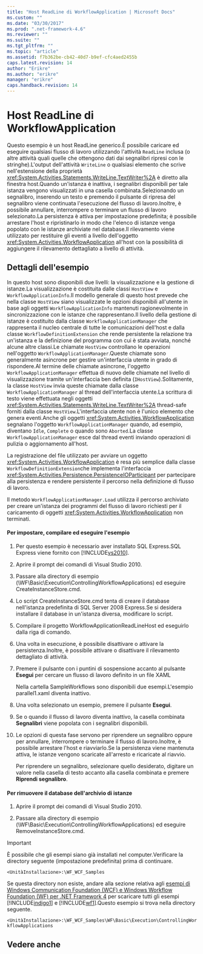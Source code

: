 ```yaml
---
title: "Host ReadLine di WorkflowApplication | Microsoft Docs"
ms.custom: ""
ms.date: "03/30/2017"
ms.prod: ".net-framework-4.6"
ms.reviewer: ""
ms.suite: ""
ms.tgt_pltfrm: ""
ms.topic: "article"
ms.assetid: f7b362be-cb42-40d7-b9ef-cfc4aed2455b
caps.latest.revision: 14
author: "Erikre"
ms.author: "erikre"
manager: "erikre"
caps.handback.revision: 14
---
```

# Host ReadLine di WorkflowApplication
Questo esempio è un host ReadLine generico.È possibile caricare ed eseguire qualsiasi flusso di lavoro utilizzando l'attività `ReadLine` inclusa \(o altre attività quali quelle che ottengono dati dai segnalibri ripresi con le stringhe\).L'output dell'attività `WriteLine` o qualsiasi elemento che scrive nell'estensione della proprietà <xref:System.Activities.Statements.WriteLine.TextWriter%2A> è diretto alla finestra host.Quando un'istanza è inattiva, i segnalibri disponibili per tale istanza vengono visualizzati in una casella combinata.Selezionando un segnalibro, inserendo un testo e premendo il pulsante di ripresa del segnalibro viene continuata l'esecuzione del flusso di lavoro.Inoltre, è possibile annullare, interrompere o terminare un flusso di lavoro selezionato.La persistenza è attiva per impostazione predefinita; è possibile arrestare l'host e ripristinarlo in modo che l'elenco di istanze venga popolato con le istanze archiviate nel database.Il rilevamento viene utilizzato per restituire gli eventi a livello dell'oggetto <xref:System.Activities.WorkflowApplication> all'host con la possibilità di aggiungere il rilevamento dettagliato a livello di attività.  
  
## Dettagli dell'esempio  
 In questo host sono disponibili due livelli: la visualizzazione e la gestione di istanze.La visualizzazione è costituita dalle classi `HostView` e `WorkflowApplicationInfo`.Il modello generale di questo host prevede che nella classe `HostView` siano visualizzate le opzioni disponibili all'utente in base agli oggetti `WorkflowApplicationInfo` mantenuti ragionevolmente in sincronizzazione con le istanze che rappresentano.Il livello della gestione di istanze è costituito dalla classe `WorkflowApplicationManager` che rappresenta il nucleo centrale di tutte le comunicazioni dell'host e dalla classe `WorkflowDefinitionExtension` che rende persistente la relazione tra un'istanza e la definizione del programma con cui è stata avviata, nonché alcune altre classi.Le chiamate `HostView` controllano le operazioni nell'oggetto `WorkflowApplicationManager`.Queste chiamate sono generalmente asincrone per gestire un'interfaccia utente in grado di rispondere.Al termine delle chiamate asincrone, l'oggetto `WorkflowApplicationManager` effettua di nuovo delle chiamate nel livello di visualizzazione tramite un'interfaccia ben definita \(`IHostView`\).Solitamente, la classe `HostView` invia queste chiamate dalla classe `WorkflowApplicationManager` al thread dell'interfaccia utente.La scrittura di testo viene effettuata negli oggetti <xref:System.Activities.Statements.WriteLine.TextWriter%2A> thread\-safe forniti dalla classe `HostView`.L'interfaccia utente non è l'unico elemento che genera eventi.Anche gli oggetti <xref:System.Activities.WorkflowApplication> segnalano l'oggetto `WorkflowApplicationManager` quando, ad esempio, diventano `Idle`, `Complete` o quando sono `Aborted`.La classe `WorkflowApplicationManager` esce dal thread eventi inviando operazioni di pulizia o aggiornamento all'host.  
  
 La registrazione del file utilizzato per avviare un oggetto <xref:System.Activities.WorkflowApplication> è resa più semplice dalla classe `WorkflowDefinitionExtension`che implementa l'interfaccia <xref:System.Activities.Persistence.PersistenceIOParticipant> per partecipare alla persistenza e rendere persistente il percorso nella definizione di flusso di lavoro.  
  
 Il metodo `WorkflowApplicationManager.Load` utilizza il percorso archiviato per creare un'istanza dei programmi del flusso di lavoro richiesti per il caricamento di oggetti <xref:System.Activities.WorkflowApplication> non terminati.  
  
#### Per impostare, compilare ed eseguire l'esempio  
  
1.  Per questo esempio è necessario aver installato SQL Express.SQL Express viene fornito con [!INCLUDE[vs2010](../../../../includes/vs2010-md.md)].  
  
2.  Aprire il prompt dei comandi di Visual Studio 2010.  
  
3.  Passare alla directory di esempio \(\\WF\\Basic\\Execution\\ControllingWorkflowApplications\) ed eseguire CreateInstanceStore.cmd.  
  
4.  Lo script CreateInstanceStore.cmd tenta di creare il database nell'istanza predefinita di SQL Server 2008 Express.Se si desidera installare il database in un'istanza diversa, modificare lo script.  
  
5.  Compilare il progetto WorkflowApplicationReadLineHost ed eseguirlo dalla riga di comando.  
  
6.  Una volta in esecuzione, è possibile disattivare o attivare la persistenza.Inoltre, è possibile attivare o disattivare il rilevamento dettagliato di attività.  
  
7.  Premere il pulsante con i puntini di sospensione accanto al pulsante **Esegui** per cercare un flusso di lavoro definito in un file XAML  
  
     Nella cartella SampleWorkflows sono disponibili due esempi.L'esempio parallel1.xaml diventa inattivo.  
  
8.  Una volta selezionato un esempio, premere il pulsante **Esegui**.  
  
9. Se o quando il flusso di lavoro diventa inattivo, la casella combinata **Segnalibri** viene popolata con i segnalibri disponibili.  
  
10. Le opzioni di questa fase servono per riprendere un segnalibro oppure per annullare, interrompere o terminare il flusso di lavoro.Inoltre, è possibile arrestare l'host e riavviarlo.Se la persistenza viene mantenuta attiva, le istanze vengono scaricate all'arresto e ricaricate al riavvio.  
  
     Per riprendere un segnalibro, selezionare quello desiderato, digitare un valore nella casella di testo accanto alla casella combinata e premere **Riprendi segnalibro**.  
  
#### Per rimuovere il database dell'archivio di istanze  
  
1.  Aprire il prompt dei comandi di Visual Studio 2010.  
  
2.  Passare alla directory di esempio \(\\WF\\Basic\\Execution\\ControllingWorkflowApplications\) ed eseguire RemoveInstanceStore.cmd.  
  
> [!IMPORTANT]
>  È possibile che gli esempi siano già installati nel computer.Verificare la directory seguente \(impostazione predefinita\) prima di continuare.  
>   
>  `<UnitàInstallazione>:\WF_WCF_Samples`  
>   
>  Se questa directory non esiste, andare alla sezione relativa agli [esempi di Windows Communication Foundation \(WCF\) e Windows Workflow Foundation \(WF\) per .NET Framework 4](http://go.microsoft.com/fwlink/?LinkId=150780) per scaricare tutti gli esempi [!INCLUDE[indigo1](../../../../includes/indigo1-md.md)] e [!INCLUDE[wf1](../../../../includes/wf1-md.md)].Questo esempio si trova nella directory seguente.  
>   
>  `<UnitàInstallazione>:\WF_WCF_Samples\WF\Basic\Execution\ControllingWorkflowApplications`  
  
## Vedere anche
